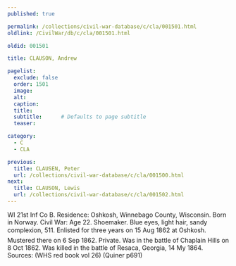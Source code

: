 ```yaml
---
published: true

permalink: /collections/civil-war-database/c/cla/001501.html
oldlink: /CivilWar/db/c/cla/001501.html

oldid: 001501

title: CLAUSON, Andrew

pagelist:
  exclude: false
  order: 1501
  image: 
  alt:
  caption:
  title:
  subtitle:      # Defaults to page subtitle
  teaser:

category: 
  - C 
  - CLA

previous:
  title: CLAUSEN, Peter
  url: /collections/civil-war-database/c/cla/001500.html  
next:
  title: CLAUSON, Lewis
  url: /collections/civil-war-database/c/cla/001502.html   
---
```

WI 21st Inf Co B. Residence: Oshkosh, Winnebago County, Wisconsin. Born in Norway. Civil War: Age 22. Shoemaker. Blue eyes, light hair, sandy complexion, 5&#146;11&#148;. Enlisted for three years on 15 Aug 1862 at Oshkosh. Mustered there on 6 Sep 1862. Private. Was in the battle of Chaplain Hills on 8 Oct 1862. Was killed in the battle of Resaca, Georgia, 14 My 1864. Sources: (WHS red book vol 26) (Quiner p691)